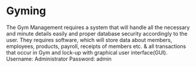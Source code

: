 # Gyming
The Gym Management requires a system that will handle all the necessary and minute details easily and proper database security accordingly to the user. They requires software, which will store data about members, employees, products, payroll, receipts of members etc. & all transactions that occur in Gym and lock-up with graphical user interface(GUI).
Username: Administrator
Password: admin

